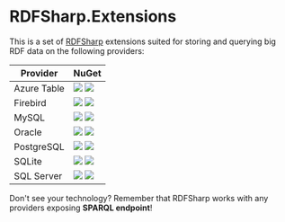 # RDFSharp.Extensions

This is a set of <a href="https://github.com/mdesalvo/RDFSharp">RDFSharp</a> extensions suited for storing and querying big RDF data on the following providers: 

|Provider|NuGet|
|------|-----|
|Azure Table|<a href="https://github.com/mdesalvo/RDFSharp.Extensions/releases"><img src="https://img.shields.io/nuget/v/RDFSharp.Extensions.AzureTable?style=flat-square&color=abcdef&logo=nuget&label=version"/></a> <a href="https://www.nuget.org/packages/RDFSharp.Extensions.AzureTable"><img src="https://img.shields.io/nuget/dt/RDFSharp.Extensions.AzureTable?style=flat-square&color=abcdef&logo=nuget"/></a>|
|Firebird|<a href="https://github.com/mdesalvo/RDFSharp.Extensions/releases"><img src="https://img.shields.io/nuget/v/RDFSharp.Extensions.Firebird?style=flat-square&color=abcdef&logo=nuget&label=version"/></a> <a href="https://www.nuget.org/packages/RDFSharp.Extensions.Firebird"><img src="https://img.shields.io/nuget/dt/RDFSharp.Extensions.Firebird?style=flat-square&color=abcdef&logo=nuget"/></a>|
|MySQL|<a href="https://github.com/mdesalvo/RDFSharp.Extensions/releases"><img src="https://img.shields.io/nuget/v/RDFSharp.Extensions.MySQL?style=flat-square&color=abcdef&logo=nuget&label=version"/></a> <a href="https://www.nuget.org/packages/RDFSharp.Extensions.MySQL"><img src="https://img.shields.io/nuget/dt/RDFSharp.Extensions.MySQL?style=flat-square&color=abcdef&logo=nuget"/></a>
|Oracle|<a href="https://github.com/mdesalvo/RDFSharp.Extensions/releases"><img src="https://img.shields.io/nuget/v/RDFSharp.Extensions.Oracle?style=flat-square&color=abcdef&logo=nuget&label=version"/></a> <a href="https://www.nuget.org/packages/RDFSharp.Extensions.Oracle"><img src="https://img.shields.io/nuget/dt/RDFSharp.Extensions.Oracle?style=flat-square&color=abcdef&logo=nuget"/></a>|
|PostgreSQL|<a href="https://github.com/mdesalvo/RDFSharp.Extensions/releases"><img src="https://img.shields.io/nuget/v/RDFSharp.Extensions.PostgreSQL?style=flat-square&color=abcdef&logo=nuget&label=version"/></a> <a href="https://www.nuget.org/packages/RDFSharp.Extensions.PostgreSQL"><img src="https://img.shields.io/nuget/dt/RDFSharp.Extensions.PostgreSQL?style=flat-square&color=abcdef&logo=nuget"/></a>|
|SQLite|<a href="https://github.com/mdesalvo/RDFSharp.Extensions/releases"><img src="https://img.shields.io/nuget/v/RDFSharp.Extensions.SQLite?style=flat-square&color=abcdef&logo=nuget&label=version"/></a> <a href="https://www.nuget.org/packages/RDFSharp.Extensions.SQLite"><img src="https://img.shields.io/nuget/dt/RDFSharp.Extensions.SQLite?style=flat-square&color=abcdef&logo=nuget"/></a>|
|SQL Server|<a href="https://github.com/mdesalvo/RDFSharp.Extensions/releases"><img src="https://img.shields.io/nuget/v/RDFSharp.Extensions.SQLServer?style=flat-square&color=abcdef&logo=nuget&label=version"/></a> <a href="https://www.nuget.org/packages/RDFSharp.Extensions.SQLServer"><img src="https://img.shields.io/nuget/dt/RDFSharp.Extensions.SQLServer?style=flat-square&color=abcdef&logo=nuget"/></a>|

Don't see your technology? Remember that RDFSharp works with any providers exposing **SPARQL endpoint**!

